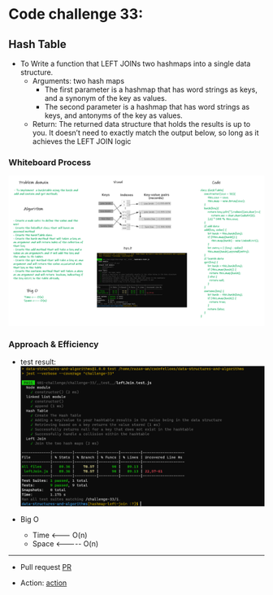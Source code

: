 # Code challenge 33:

## Hash Table
<!-- Description of the challenge -->
- To Write a function that LEFT JOINs two hashmaps into a single data structure.
   - Arguments: two hash maps
     - The first parameter is a hashmap that has word strings as keys, and a synonym of the key as values.
     - The second parameter is a hashmap that has word strings as keys, and antonyms of the key as values.
    - Return: The returned data structure that holds the results is up to you. It doesn’t need to exactly match the output below, so long as it achieves the LEFT JOIN logic

### Whiteboard Process
<!-- Embedded whiteboard image -->

![image](/images/hashTable.png)

### Approach & Efficiency
<!-- What approach did you take? Discuss Why. What is the Big O space/time for this approach? -->

- test result:
![image](/images/leftJoin-test.PNG)

- Big O 
   - Time <--- O(n)
   - Space <----- O(n)

---------------------------

- Pull request
[PR](https://github.com/Razan-am/data-structures-and-algorithms/pull/49)

- Action:
[action](https://github.com/Razan-am/data-structures-and-algorithms/runs/3634957062?check_suite_focus=true)
